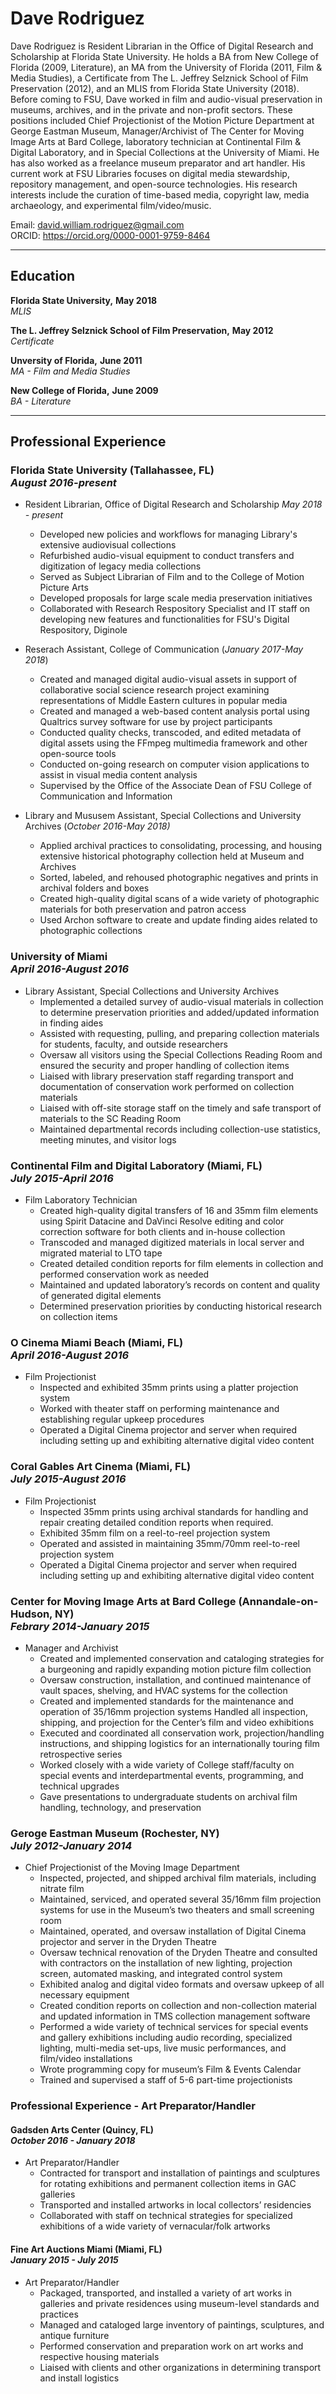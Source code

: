 <h1>Dave Rodriguez</h1>

<div>
  <p>Dave Rodriguez is Resident Librarian in the Office of Digital Research and Scholarship at Florida State University. He holds a BA from New College of Florida (2009, Literature), an MA from the University of Florida (2011, Film & Media Studies), a Certificate from The L. Jeffrey Selznick School of Film Preservation (2012), and an MLIS from Florida State University (2018). Before coming to FSU, Dave worked in film and audio-visual preservation in museums, archives, and in the private and non-profit sectors. These positions included Chief Projectionist of the Motion Picture Department at George Eastman Museum, Manager/Archivist of The Center for Moving Image Arts at Bard College, laboratory technician at Continental Film & Digital Laboratory, and in Special Collections at the University of Miami. He has also worked as a freelance museum preparator and art handler. His current work at FSU Libraries focuses on digital media stewardship, repository management, and open-source technologies. His research interests include the curation of time-based media, copyright law, media archaeology, and experimental film/video/music. </p>
</div>

Email: david.william.rodriguez@gmail.com <br/>
ORCID: https://orcid.org/0000-0001-9759-8464

********

## Education

**Florida State University,**    **May 2018** <br/>
*MLIS*

**The L. Jeffrey Selznick School of Film Preservation,**   **May 2012** <br/>
*Certificate*  

**Unversity of Florida,**    **June 2011** <br/>
*MA - Film and Media Studies*

**New College of Florida,**    **June 2009** <br/>
*BA - Literature*

********

## Professional Experience

### Florida State University (Tallahassee, FL) <br/> *August 2016-present*
* Resident Librarian, Office of Digital Research and Scholarship *May 2018 - present*
  * Developed new policies and workflows for managing Library's extensive audiovisual collections
  * Refurbished audio-visual equipment to conduct transfers and digitization of legacy media collections
  * Served as Subject Librarian of Film and to the College of Motion Picture Arts
  * Developed proposals for large scale media preservation initiatives
  * Collaborated with Research Respository Specialist and IT staff on developing new features and functionalities for FSU's Digital Respository, Diginole

* Reserach Assistant, College of Communication (*January 2017-May 2018*)
  * Created and managed digital audio-visual assets in support of collaborative social science research project examining representations of Middle Eastern cultures in popular media
  * Created and managed a web-based content analysis portal using Qualtrics survey software for use by project participants
  * Conducted quality checks, transcoded, and edited metadata of digital assets using the FFmpeg multimedia framework and other open-source tools
  * Conducted on-going research on computer vision applications to assist in visual media content analysis
  * Supervised by the Office of the Associate Dean of FSU College of Communication and Information

* Library and Mususem Assistant, Special Collections and University Archives (*October 2016-May 2018)*
  * Applied archival practices to consolidating, processing, and housing extensive historical photography collection held at Museum and Archives
  * Sorted, labeled, and rehoused photographic negatives and prints in archival folders and boxes
  * Created high-quality digital scans of a wide variety of photographic materials for both preservation and patron access
  * Used Archon software to create and update finding aides related to photographic collections

### University of Miami <br/> *April 2016-August 2016*
* Library Assistant, Special Collections and University Archives
  * Implemented a detailed survey of audio-visual materials in collection to determine preservation priorities and added/updated information in finding aides
  * Assisted with requesting, pulling, and preparing collection materials for students, faculty, and outside researchers
  * Oversaw all visitors using the Special Collections Reading Room and ensured the security and proper handling of collection items
  * Liaised with library preservation staff regarding transport and documentation of conservation work performed on collection materials
  * Liaised with off-site storage staff on the timely and safe transport of materials to the SC Reading Room
  * Maintained departmental records including collection-use statistics, meeting minutes, and visitor logs

### Continental Film and Digital Laboratory (Miami, FL) <br/> *July 2015-April 2016*
* Film Laboratory Technician
  * Created high-quality digital transfers of 16 and 35mm film elements using Spirit Datacine and DaVinci Resolve editing and color correction software for both clients and in-house collection
  * Transcoded and managed digitized materials in local server and migrated material to LTO tape
  * Created detailed condition reports for film elements in collection and performed conservation work as needed
  * Maintained and updated laboratory’s records on content and quality of generated digital elements
  * Determined preservation priorities by conducting historical research on collection items

### O Cinema Miami Beach (Miami, FL) <br/> *April 2016-August 2016*
* Film Projectionist
  * Inspected and exhibited 35mm prints using a platter projection system
  * Worked with theater staff on performing maintenance and establishing regular upkeep procedures
  * Operated a Digital Cinema projector and server when required including setting up and exhibiting alternative digital video content

### Coral Gables Art Cinema (Miami, FL) <br/> *July 2015-August 2016*
* Film Projectionist
  * Inspected 35mm prints using archival standards for handling and repair creating detailed condition reports when required.
  * Exhibited 35mm film on a reel-to-reel projection system
  * Operated and assisted in maintaining 35mm/70mm reel-to-reel projection system
  * Operated a Digital Cinema projector and server when required including setting up and exhibiting alternative digital video content

### Center for Moving Image Arts at Bard College (Annandale-on-Hudson, NY) <br/> *Febrary 2014-January 2015*
* Manager and Archivist
  * Created and implemented conservation and cataloging strategies for a burgeoning and rapidly expanding motion picture film collection
  * Oversaw construction, installation, and continued maintenance of vault spaces, shelving, and HVAC systems for the collection
  * Created and implemented standards for the maintenance and operation of 35/16mm projection systems
  Handled all inspection, shipping, and projection for the Center’s film and video exhibitions
  * Executed and coordinated all conservation work, projection/handling instructions, and shipping logistics for an internationally touring film retrospective series
  * Worked closely with a wide variety of College staff/faculty on special events and interdepartmental events, programming, and technical upgrades
  * Gave presentations to undergraduate students on archival film handling, technology, and preservation

### Geroge Eastman Museum (Rochester, NY) <br/> *July 2012-January 2014*
* Chief Projectionist of the Moving Image Department
  * Inspected, projected, and shipped archival film materials, including nitrate film
  * Maintained, serviced, and operated several 35/16mm film projection systems for use in the Museum’s two theaters and small screening room
  * Maintained, operated, and oversaw installation of Digital Cinema projector and server in the Dryden Theatre
  * Oversaw technical renovation of the Dryden Theatre and consulted with contractors on the installation of new lighting, projection screen, automated masking, and integrated control system
  * Exhibited analog and digital video formats and oversaw upkeep of all necessary equipment
  * Created condition reports on collection and non-collection material and updated information in TMS collection management software
  * Performed a wide variety of technical services for special events and gallery exhibitions including audio recording, specialized lighting, multi-media set-ups, live music performances, and film/video installations
  * Wrote programming copy for museum’s Film & Events Calendar
  * Trained and supervised a staff of 5-6 part-time projectionists

### Professional Experience - Art Preparator/Handler

#### Gadsden Arts Center (Quincy, FL) <br/> *October 2016 - January 2018*
* Art Preparator/Handler
  * Contracted for transport and installation of paintings and sculptures
for rotating exhibitions and permanent collection items in GAC
galleries
  * Transported and installed artworks in local collectors’ residencies
  * Collaborated with staff on technical strategies for specialized
exhibitions of a wide variety of vernacular/folk artworks

#### Fine Art Auctions Miami (Miami, FL) <br/> *January 2015 - July 2015*
* Art Preparator/Handler
  * Packaged, transported, and installed a variety of art works in
galleries and private residences using museum-level standards and
practices
  * Managed and cataloged large inventory of paintings, sculptures,
and antique furniture
  * Performed conservation and preparation work on art works and
respective housing materials
  * Liaised with clients and other organizations in determining transport
and install logistics
